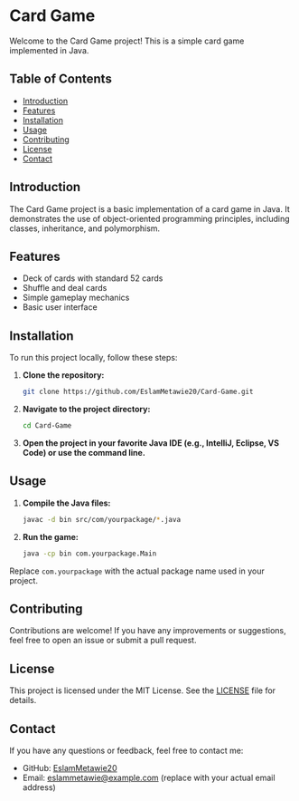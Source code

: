 # Card Game

Welcome to the Card Game project! This is a simple card game implemented in Java.

## Table of Contents

- [Introduction](#introduction)
- [Features](#features)
- [Installation](#installation)
- [Usage](#usage)
- [Contributing](#contributing)
- [License](#license)
- [Contact](#contact)

## Introduction

The Card Game project is a basic implementation of a card game in Java. It demonstrates the use of object-oriented programming principles, including classes, inheritance, and polymorphism.

## Features

- Deck of cards with standard 52 cards
- Shuffle and deal cards
- Simple gameplay mechanics
- Basic user interface

## Installation

To run this project locally, follow these steps:

1. **Clone the repository:**

    ```bash
    git clone https://github.com/EslamMetawie20/Card-Game.git
    ```

2. **Navigate to the project directory:**

    ```bash
    cd Card-Game
    ```

3. **Open the project in your favorite Java IDE (e.g., IntelliJ, Eclipse, VS Code) or use the command line.**

## Usage

1. **Compile the Java files:**

    ```bash
    javac -d bin src/com/yourpackage/*.java
    ```

2. **Run the game:**

    ```bash
    java -cp bin com.yourpackage.Main
    ```

Replace `com.yourpackage` with the actual package name used in your project.

## Contributing

Contributions are welcome! If you have any improvements or suggestions, feel free to open an issue or submit a pull request.

## License

This project is licensed under the MIT License. See the [LICENSE](LICENSE) file for details.

## Contact

If you have any questions or feedback, feel free to contact me:

- GitHub: [EslamMetawie20](https://github.com/EslamMetawie20)
- Email: eslammetawie@example.com (replace with your actual email address)
